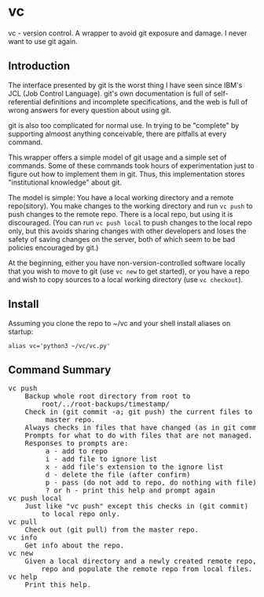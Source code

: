 # vc
vc - version control. A wrapper to avoid git exposure and damage.
I never want to use git again.

## Introduction
The interface presented by git is the worst thing I have seen since
IBM's JCL (Job Control Language). git's own documentation is full of
self-referential definitions and incomplete specifications, and the
web is full of wrong answers for every question about using git.

git is also too complicated for normal use. In trying to be
"complete" by supporting almoost anything conceivable, there are
pitfalls at every command.

This wrapper offers a simple model of git usage and a simple set of
commands. Some of these commands took hours of experimentation just
to figure out how to implement them in git. Thus, this implementation
stores "institutional knowledge" about git.

The model is simple: You have a local working directory and a remote
repo(sitory). You make changes to the working directory and run
`vc push` to push changes to the remote repo. There is a local repo,
but using it is discouraged. (You can run `vc push local` to push
changes to the local repo only, but this avoids sharing changes with
other developers and loses the safety of saving changes on the server,
both of which seem to be bad policies encouraged by git.)

At the beginning, either you have non-version-controlled software
locally that you wish to move to git (use `vc new` to get started),
or you have a repo and wish to copy sources to a local working
directory (use `vc checkout`).


## Install
Assuming you clone the repo to ~/vc and your shell install aliases on startup:

    alias vc='python3 ~/vc/vc.py'


## Command Summary

<pre>
vc push
    Backup whole root directory from root to 
        root/../root-backups/timestamp/
    Check in (git commit -a; git push) the current files to the
         master repo.
    Always checks in files that have changed (as in git commit -a)
    Prompts for what to do with files that are not managed. 
    Responses to prompts are:
         a - add to repo
         i - add file to ignore list
         x - add file's extension to the ignore list
         d - delete the file (after confirm)
         p - pass (do not add to repo, do nothing with file)
         ? or h - print this help and prompt again
vc push local
    Just like "vc push" except this checks in (git commit) 
        to local repo only.
vc pull
    Check out (git pull) from the master repo.
vc info
    Get info about the repo.
vc new
    Given a local directory and a newly created remote repo, create a local
        repo and populate the remote repo from local files.
vc help
    Print this help.
</pre>
